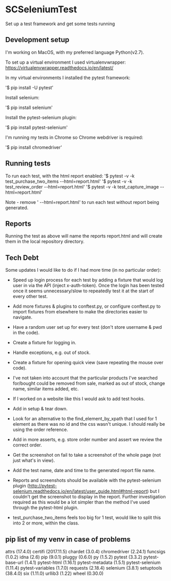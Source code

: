 # SCSeleniumTest
Set up a test framework and get some tests running


## Development setup
I'm working on MacOS, with my preferred language Python(v2.7).

To set up a virtual environment I used virtualenvwrapper:
https://virtualenvwrapper.readthedocs.io/en/latest/

In my virtual environments I installed the pytest framework:

'$ pip install -U pytest'

Install selenium:

'$ pip install selenium'

Install the pytest-selenium plugin:

'$ pip install pytest-selenium'

I'm running my tests in Chrome so Chrome webdriver is required:

'$ pip install chromedriver'


## Running tests
To run each test, with the html report enabled:
'$ pytest -v -k test_purchase_two_items --html=report.html'
'$ pytest -v -k test_review_order --html=report.html'
'$ pytest -v -k test_capture_image --html=report.html'

Note - remove ' --html=report.html' to run each test without report being generated.


## Reports
Running the test as above will name the reports report.html and will create them in the local repository directory.


## Tech Debt
Some updates I would like to do if I had more time (in no particular order):
- Speed up login process for each test by adding a fixture that would log user in via the API (inject  x-auth-token).
Once the login has been tested once it seems unnecessary/slow to repeatedly test it at the start of every other test.
 
- Add more fixtures & plugins to conftest.py, or configure conftest.py to import fixtures from elsewhere to make the
directories easier to navigate.
 
- Have a random user set up for every test (don't store username & pwd in the code).

- Create a fixture for logging in.

- Handle exceptions, e.g. out of stock.

- Create a fixture for opening quick view (save repeating the mouse over code).

- I've not taken into account that the particular products I've searched for/bought could be removed from sale,
marked as out of stock, change name, similar items added, etc.

- If I worked on a website like this I would ask to add test hooks.

- Add in setup & tear down.

- Look for an alternative to the find_element_by_xpath that I used for 1 element as there was no id and the css wasn't
unique. I should really be using the order reference.

- Add in more asserts, e.g. store order number and assert we review the correct order.

- Get the screenshot on fail to take a screenshot of the whole page (not just what's in view).

- Add the test name, date and time to the generated report file name.

- Reports and screenshots should be available with the pytest-selenium plugin
 (http://pytest-selenium.readthedocs.io/en/latest/user_guide.html#html-report) but I couldn't get the screenshot to
 display in the report. Further investigation required as this would be a lot simpler than the method I've used
 through the pytest-html plugin.

- test_purchase_two_items feels too big for 1 test, would like to split this into 2 or more, within the class.


## pip list of my venv in case of problems
attrs (17.4.0)
certifi (2017.11.5)
chardet (3.0.4)
chromedriver (2.24.1)
funcsigs (1.0.2)
idna (2.6)
pip (9.0.1)
pluggy (0.6.0)
py (1.5.2)
pytest (3.3.2)
pytest-base-url (1.4.1)
pytest-html (1.16.1)
pytest-metadata (1.5.1)
pytest-selenium (1.11.4)
pytest-variables (1.7.0)
requests (2.18.4)
selenium (3.8.1)
setuptools (38.4.0)
six (1.11.0)
urllib3 (1.22)
wheel (0.30.0)